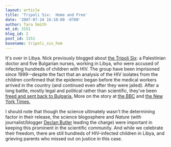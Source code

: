 ```yaml
---
layout: article
title: 'Tripoli Six:  Home and Free'
date: '2007-07-24 16:10:00 -0700'
author: Tara Smith
mt_id: 3151
blog_id: 2
post_id: 3151
basename: tripoli_six_hom
---
```

It's over in Libya.  Nick previously blogged about [the Tripoli Six](http://www.pandasthumb.org/archives/2006/12/libya_vs_evolut.html):  a Palestinian doctor and five Bulgarian nurses, working in Libya, who were accused of infecting hundreds of children with HIV.  The group have been imprisoned since 1999--despite the fact that an analysis of the HIV isolates from the children confirmed that the epidemic began before the medical workers arrived in the country (and continued even after they were jailed).  After a long battle, mostly legal and political rather than scientific, they've been [freed and sent back to Bulgaria.](http://scienceblogs.com/effectmeasure/2007/07/tripoli_6_free_at_last.php)  More on the story at [the BBC](http://news.bbc.co.uk/1/hi/world/europe/6912965.stm) and [the New York Times.](http://www.nytimes.com/aponline/world/AP-Bulgaria-Libya.html?_r=1&amp;hp&amp;oref=slogin)  

I should note that though the science ultimately wasn't the determining factor in their release, the science blogosphere and _Nature_ (with journalist/blogger [Declan Butler](http://declanbutler.info/blog/) leading the charge) were important in keeping this prominent in the scientific community.  And while we celebrate their freedom, there are still hundreds of HIV-infected children in Libya, and grieving parents who missed out on justice in this case.
